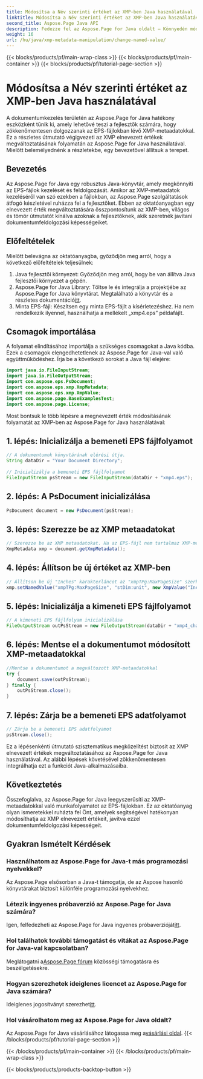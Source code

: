 ```yaml
---
title: Módosítsa a Név szerinti értéket az XMP-ben Java használatával
linktitle: Módosítsa a Név szerinti értéket az XMP-ben Java használatával
second_title: Aspose.Page Java API
description: Fedezze fel az Aspose.Page for Java oldalt – Könnyedén módosíthatja az XMP-metaadatokat az EPS-fájlokban az egyszerűsített dokumentumfeldolgozáshoz lépésről lépésre szóló útmutatónkkal.
weight: 16
url: /hu/java/xmp-metadata-manipulation/change-named-value/
---
```


{{< blocks/products/pf/main-wrap-class >}}
{{< blocks/products/pf/main-container >}}
{{< blocks/products/pf/tutorial-page-section >}}

# Módosítsa a Név szerinti értéket az XMP-ben Java használatával

A dokumentumkezelés területén az Aspose.Page for Java hatékony eszközként tűnik ki, amely lehetővé teszi a fejlesztők számára, hogy zökkenőmentesen dolgozzanak az EPS-fájlokban lévő XMP-metaadatokkal. Ez a részletes útmutató végigvezeti az XMP elnevezett értékek megváltoztatásának folyamatán az Aspose.Page for Java használatával. Mielőtt belemélyednénk a részletekbe, egy bevezetővel állítsuk a terepet.
## Bevezetés
Az Aspose.Page for Java egy robusztus Java-könyvtár, amely megkönnyíti az EPS-fájlok kezelését és feldolgozását. Amikor az XMP-metaadatok kezeléséről van szó ezekben a fájlokban, az Aspose.Page szolgáltatások átfogó készletével ruházza fel a fejlesztőket. Ebben az oktatóanyagban egy elnevezett érték megváltoztatására összpontosítunk az XMP-ben, világos és tömör útmutatót kínálva azoknak a fejlesztőknek, akik szeretnék javítani dokumentumfeldolgozási képességeiket.
## Előfeltételek
Mielőtt belevágna az oktatóanyagba, győződjön meg arról, hogy a következő előfeltételek teljesülnek:
1. Java fejlesztői környezet: Győződjön meg arról, hogy be van állítva Java fejlesztői környezet a gépén.
2.  Aspose.Page for Java Library: Töltse le és integrálja a projektjébe az Aspose.Page for Java könyvtárat. Megtalálható a könyvtár és a részletes dokumentáció[itt](https://reference.aspose.com/page/java/).
3. Minta EPS-fájl: Készítsen egy minta EPS-fájlt a kísérletezéshez. Ha nem rendelkezik ilyennel, használhatja a mellékelt „xmp4.eps” példafájlt.
## Csomagok importálása
A folyamat elindításához importálja a szükséges csomagokat a Java kódba. Ezek a csomagok elengedhetetlenek az Aspose.Page for Java-val való együttműködéshez. Írja be a következő sorokat a Java fájl elejére:
```java
import java.io.FileInputStream;
import java.io.FileOutputStream;
import com.aspose.eps.PsDocument;
import com.aspose.eps.xmp.XmpMetadata;
import com.aspose.eps.xmp.XmpValue;
import com.aspose.page.BaseExamplesTest;
import com.aspose.page.License;
```
Most bontsuk le több lépésre a megnevezett érték módosításának folyamatát az XMP-ben az Aspose.Page for Java használatával:
## 1. lépés: Inicializálja a bemeneti EPS fájlfolyamot
```java
// A dokumentumok könyvtárának elérési útja.
String dataDir = "Your Document Directory";
        
// Inicializálja a bemeneti EPS fájlfolyamot
FileInputStream psStream = new FileInputStream(dataDir + "xmp4.eps");
```
## 2. lépés: A PsDocument inicializálása
```java
PsDocument document = new PsDocument(psStream);
```
## 3. lépés: Szerezze be az XMP metaadatokat
```java
// Szerezze be az XMP metaadatokat. Ha az EPS-fájl nem tartalmaz XMP-metaadatokat, akkor egy újat kapunk, amely tele van a PS-metaadatok megjegyzéseiből származó értékekkel (%%Creator, %%CreateDate, %%Title stb.)
XmpMetadata xmp = document.getXmpMetadata();
```
## 4. lépés: Állítson be új értéket az XMP-ben
```java
// Állítson be új "Inches" karakterláncot az "xmpTPg:MaxPageSize" szerkezetű "stDim:unit" nevű értékhez
xmp.setNamedValue("xmpTPg:MaxPageSize", "stDim:unit", new XmpValue("Inches"));
```
## 5. lépés: Inicializálja a kimeneti EPS fájlfolyamot
```java
// A kimeneti EPS fájlfolyam inicializálása
FileOutputStream outPsStream = new FileOutputStream(dataDir + "xmp4_changed.eps");
```
## 6. lépés: Mentse el a dokumentumot módosított XMP-metaadatokkal
```java
//Mentse a dokumentumot a megváltozott XMP-metaadatokkal
try {			
    document.save(outPsStream);
} finally {
    outPsStream.close();
}
```
## 7. lépés: Zárja be a bemeneti EPS adatfolyamot
```java
// Zárja be a bemeneti EPS adatfolyamot
psStream.close();
```
Ez a lépésenkénti útmutató szisztematikus megközelítést biztosít az XMP elnevezett értékek megváltoztatásához az Aspose.Page for Java használatával. Az alábbi lépések követésével zökkenőmentesen integrálhatja ezt a funkciót Java-alkalmazásaiba.
## Következtetés
Összefoglalva, az Aspose.Page for Java leegyszerűsíti az XMP-metaadatokkal való munkafolyamatot az EPS-fájlokban. Ez az oktatóanyag olyan ismeretekkel ruházta fel Önt, amelyek segítségével hatékonyan módosíthatja az XMP elnevezett értékeit, javítva ezzel dokumentumfeldolgozási képességeit.
## Gyakran Ismételt Kérdések
### Használhatom az Aspose.Page for Java-t más programozási nyelvekkel?
Az Aspose.Page elsősorban a Java-t támogatja, de az Aspose hasonló könyvtárakat biztosít különféle programozási nyelvekhez.
### Létezik ingyenes próbaverzió az Aspose.Page for Java számára?
 Igen, felfedezheti az Aspose.Page for Java ingyenes próbaverzióját[itt](https://releases.aspose.com/).
### Hol találhatok további támogatást és vitákat az Aspose.Page for Java-val kapcsolatban?
 Meglátogatni a[Aspose.Page fórum](https://forum.aspose.com/c/page/39) közösségi támogatásra és beszélgetésekre.
### Hogyan szerezhetek ideiglenes licencet az Aspose.Page for Java számára?
 Ideiglenes jogosítványt szerezhet[itt](https://purchase.aspose.com/temporary-license/).
### Hol vásárolhatom meg az Aspose.Page for Java oldalt?
 Az Aspose.Page for Java vásárlásához látogassa meg a[vásárlási oldal](https://purchase.aspose.com/buy).
{{< /blocks/products/pf/tutorial-page-section >}}

{{< /blocks/products/pf/main-container >}}
{{< /blocks/products/pf/main-wrap-class >}}

{{< blocks/products/products-backtop-button >}}
